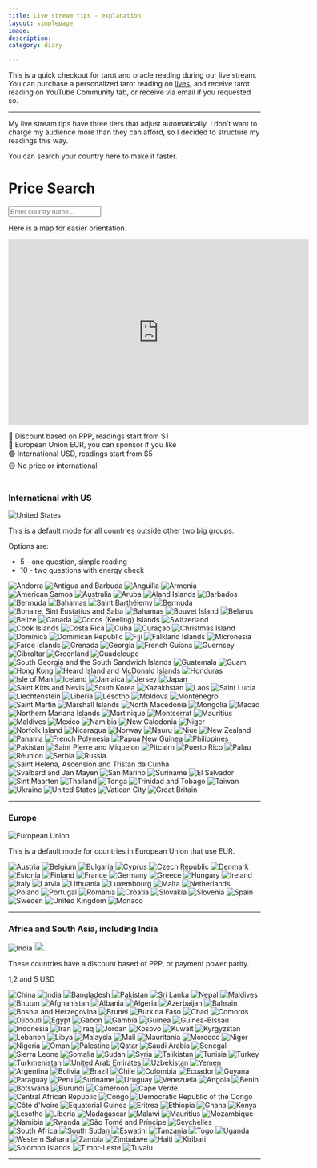 ```yaml
--- 
title: Live stream tips - explanation 
layout: simplepage
image: 
description:  
category: diary

---
```



This is a quick checkout for tarot and oracle reading during our live stream. 
You can purchase a personalized tarot reading on <a href="/lives">lives,</a> and receive tarot reading on YouTube Community tab, or receive via email if you requested so. 

*** 

My live stream tips have three tiers that adjust automatically. I don’t want to charge my audience more than they can afford, so I decided to structure my readings this way.


You can search your country here to make it faster. 

<div class="container mx-auto" data-bs-theme="dark">
    <h1 class="fs-2 fw-bold text-light text-center mb-4">Price Search</h1>
    <input
        type="text"
        id="countrySearch"
        placeholder="Enter country name..."
        class="form-control w-100 p-2 mb-4 border rounded text-light bg-dark"
    >
    <div id="results" class="d-flex flex-column gap-3"></div>
</div>


Here is a map for easier orientation. 

<iframe width="600" height="371" seamless frameborder="0" scrolling="no" src="https://docs.google.com/spreadsheets/d/e/2PACX-1vR-vd1_oZcZbeKJYRngxV2iDHkCLJS6ztrg8ZkpJlZB3QEDAsXxARnUTrbRixEo8Kc7Rs4tOP9M_Yze/pubchart?oid=1406723520&amp;format=interactive"></iframe>


🔴 Discount based on PPP, readings start from $1<br/>
🔵 European Union EUR, you can sponsor if you like<br/>
🟢 International USD, readings start from $5<br/>
🟡 No price or international <br/><br/>

### <i class="bi bi-currency-dollar"></i> International with US

<img src="https://flagcdn.com/24x18/us.png" alt="United States"> 

This is a default mode for all countries outside other two big groups. 


Options are: 
  - 5 - one question, simple reading
  - 10 - two questions with energy check


<img src="https://flagcdn.com/24x18/ad.png" alt="Andorra">
<img src="https://flagcdn.com/24x18/ag.png" alt="Antigua and Barbuda">
<img src="https://flagcdn.com/24x18/ai.png" alt="Anguilla">
<img src="https://flagcdn.com/24x18/am.png" alt="Armenia">
<img src="https://flagcdn.com/24x18/as.png" alt="American Samoa">
<img src="https://flagcdn.com/24x18/au.png" alt="Australia">
<img src="https://flagcdn.com/24x18/aw.png" alt="Aruba">
<img src="https://flagcdn.com/24x18/ax.png" alt="Åland Islands">
<img src="https://flagcdn.com/24x18/bb.png" alt="Barbados">
<img src="https://flagcdn.com/24x18/bd.png" alt="Bermuda">
<img src="https://flagcdn.com/24x18/bh.png" alt="Bahamas">
<img src="https://flagcdn.com/24x18/bl.png" alt="Saint Barthélemy">
<img src="https://flagcdn.com/24x18/bm.png" alt="Bermuda">
<img src="https://flagcdn.com/24x18/bn.png" alt="Bonaire, Sint Eustatius and Saba">
<img src="https://flagcdn.com/24x18/bs.png" alt="Bahamas">
<img src="https://flagcdn.com/24x18/bv.png" alt="Bouvet Island">
<img src="https://flagcdn.com/24x18/by.png" alt="Belarus">
<img src="https://flagcdn.com/24x18/bz.png" alt="Belize">
<img src="https://flagcdn.com/24x18/ca.png" alt="Canada">
<img src="https://flagcdn.com/24x18/cc.png" alt="Cocos (Keeling) Islands">
<img src="https://flagcdn.com/24x18/ch.png" alt="Switzerland">
<img src="https://flagcdn.com/24x18/ck.png" alt="Cook Islands">
<img src="https://flagcdn.com/24x18/cr.png" alt="Costa Rica">
<img src="https://flagcdn.com/24x18/cu.png" alt="Cuba">
<img src="https://flagcdn.com/24x18/cw.png" alt="Curaçao">
<img src="https://flagcdn.com/24x18/cx.png" alt="Christmas Island">
<img src="https://flagcdn.com/24x18/dm.png" alt="Dominica">
<img src="https://flagcdn.com/24x18/do.png" alt="Dominican Republic">
<img src="https://flagcdn.com/24x18/fj.png" alt="Fiji">
<img src="https://flagcdn.com/24x18/fk.png" alt="Falkland Islands">
<img src="https://flagcdn.com/24x18/fm.png" alt="Micronesia">
<img src="https://flagcdn.com/24x18/fo.png" alt="Faroe Islands">
<img src="https://flagcdn.com/24x18/gd.png" alt="Grenada">
<img src="https://flagcdn.com/24x18/ge.png" alt="Georgia">
<img src="https://flagcdn.com/24x18/gf.png" alt="French Guiana">
<img src="https://flagcdn.com/24x18/gg.png" alt="Guernsey">
<img src="https://flagcdn.com/24x18/gi.png" alt="Gibraltar">
<img src="https://flagcdn.com/24x18/gl.png" alt="Greenland">
<img src="https://flagcdn.com/24x18/gp.png" alt="Guadeloupe">
<img src="https://flagcdn.com/24x18/gs.png" alt="South Georgia and the South Sandwich Islands">
<img src="https://flagcdn.com/24x18/gt.png" alt="Guatemala">
<img src="https://flagcdn.com/24x18/gu.png" alt="Guam">
<img src="https://flagcdn.com/24x18/hk.png" alt="Hong Kong">
<img src="https://flagcdn.com/24x18/hm.png" alt="Heard Island and McDonald Islands">
<img src="https://flagcdn.com/24x18/hn.png" alt="Honduras">
<img src="https://flagcdn.com/24x18/im.png" alt="Isle of Man">
<img src="https://flagcdn.com/24x18/is.png" alt="Iceland">
<img src="https://flagcdn.com/24x18/jm.png" alt="Jamaica">
<img src="https://flagcdn.com/24x18/je.png" alt="Jersey">
<img src="https://flagcdn.com/24x18/jp.png" alt="Japan">
<img src="https://flagcdn.com/24x18/kn.png" alt="Saint Kitts and Nevis">
<img src="https://flagcdn.com/24x18/kr.png" alt="South Korea">
<img src="https://flagcdn.com/24x18/kz.png" alt="Kazakhstan">
<img src="https://flagcdn.com/24x18/la.png" alt="Laos">
<img src="https://flagcdn.com/24x18/lc.png" alt="Saint Lucia">
<img src="https://flagcdn.com/24x18/li.png" alt="Liechtenstein">
<img src="https://flagcdn.com/24x18/lr.png" alt="Liberia">
<img src="https://flagcdn.com/24x18/ls.png" alt="Lesotho">
<img src="https://flagcdn.com/24x18/md.png" alt="Moldova">
<img src="https://flagcdn.com/24x18/me.png" alt="Montenegro">
<img src="https://flagcdn.com/24x18/mf.png" alt="Saint Martin">
<img src="https://flagcdn.com/24x18/mh.png" alt="Marshall Islands">
<img src="https://flagcdn.com/24x18/mk.png" alt="North Macedonia">
<img src="https://flagcdn.com/24x18/mn.png" alt="Mongolia">
<img src="https://flagcdn.com/24x18/mo.png" alt="Macao">
<img src="https://flagcdn.com/24x18/mp.png" alt="Northern Mariana Islands">
<img src="https://flagcdn.com/24x18/mq.png" alt="Martinique">
<img src="https://flagcdn.com/24x18/ms.png" alt="Montserrat">
<img src="https://flagcdn.com/24x18/mu.png" alt="Mauritius">
<img src="https://flagcdn.com/24x18/mv.png" alt="Maldives">
<img src="https://flagcdn.com/24x18/mx.png" alt="Mexico">
<img src="https://flagcdn.com/24x18/na.png" alt="Namibia">
<img src="https://flagcdn.com/24x18/nc.png" alt="New Caledonia">
<img src="https://flagcdn.com/24x18/ne.png" alt="Niger">
<img src="https://flagcdn.com/24x18/nf.png" alt="Norfolk Island">
<img src="https://flagcdn.com/24x18/ni.png" alt="Nicaragua">
<img src="https://flagcdn.com/24x18/no.png" alt="Norway">
<img src="https://flagcdn.com/24x18/nr.png" alt="Nauru">
<img src="https://flagcdn.com/24x18/nu.png" alt="Niue">
<img src="https://flagcdn.com/24x18/nz.png" alt="New Zealand">
<img src="https://flagcdn.com/24x18/pa.png" alt="Panama">
<img src="https://flagcdn.com/24x18/pf.png" alt="French Polynesia">
<img src="https://flagcdn.com/24x18/pg.png" alt="Papua New Guinea">
<img src="https://flagcdn.com/24x18/ph.png" alt="Philippines">
<img src="https://flagcdn.com/24x18/pk.png" alt="Pakistan">
<img src="https://flagcdn.com/24x18/pm.png" alt="Saint Pierre and Miquelon">
<img src="https://flagcdn.com/24x18/pn.png" alt="Pitcairn">
<img src="https://flagcdn.com/24x18/pr.png" alt="Puerto Rico">
<img src="https://flagcdn.com/24x18/pw.png" alt="Palau">
<img src="https://flagcdn.com/24x18/re.png" alt="Réunion">
<img src="https://flagcdn.com/24x18/rs.png" alt="Serbia">
<img src="https://flagcdn.com/24x18/ru.png" alt="Russia">
<img src="https://flagcdn.com/24x18/sh.png" alt="Saint Helena, Ascension and Tristan da Cunha">
<img src="https://flagcdn.com/24x18/sj.png" alt="Svalbard and Jan Mayen">
<img src="https://flagcdn.com/24x18/sm.png" alt="San Marino">
<img src="https://flagcdn.com/24x18/sr.png" alt="Suriname">
<img src="https://flagcdn.com/24x18/sv.png" alt="El Salvador">
<img src="https://flagcdn.com/24x18/sx.png" alt="Sint Maarten">
<img src="https://flagcdn.com/24x18/th.png" alt="Thailand">
<img src="https://flagcdn.com/24x18/to.png" alt="Tonga">
<img src="https://flagcdn.com/24x18/tt.png" alt="Trinidad and Tobago">
<img src="https://flagcdn.com/24x18/tw.png" alt="Taiwan">
<img src="https://flagcdn.com/24x18/ua.png" alt="Ukraine">
<img src="https://flagcdn.com/24x18/us.png" alt="United States">
<img src="https://flagcdn.com/24x18/va.png" alt="Vatican City">
<img src="https://flagcdn.com/24x18/gb.png" alt="Great Britain">


*** 

### <i class="bi bi-currency-euro"></i> Europe 

<img src="https://flagcdn.com/24x18/eu.png" alt="European Union">  

This is a default mode for countries in European Union that use EUR. 



<img src="https://flagcdn.com/24x18/at.png" alt="Austria">
<img src="https://flagcdn.com/24x18/be.png" alt="Belgium">
<img src="https://flagcdn.com/24x18/bg.png" alt="Bulgaria">
<img src="https://flagcdn.com/24x18/cy.png" alt="Cyprus">
<img src="https://flagcdn.com/24x18/cz.png" alt="Czech Republic">
<img src="https://flagcdn.com/24x18/dk.png" alt="Denmark">
<img src="https://flagcdn.com/24x18/ee.png" alt="Estonia">
<img src="https://flagcdn.com/24x18/fi.png" alt="Finland">
<img src="https://flagcdn.com/24x18/fr.png" alt="France">
<img src="https://flagcdn.com/24x18/de.png" alt="Germany">
<img src="https://flagcdn.com/24x18/gr.png" alt="Greece">
<img src="https://flagcdn.com/24x18/hu.png" alt="Hungary">
<img src="https://flagcdn.com/24x18/ie.png" alt="Ireland">
<img src="https://flagcdn.com/24x18/it.png" alt="Italy">
<img src="https://flagcdn.com/24x18/lv.png" alt="Latvia">
<img src="https://flagcdn.com/24x18/lt.png" alt="Lithuania">
<img src="https://flagcdn.com/24x18/lu.png" alt="Luxembourg">
<img src="https://flagcdn.com/24x18/mt.png" alt="Malta">
<img src="https://flagcdn.com/24x18/nl.png" alt="Netherlands">
<img src="https://flagcdn.com/24x18/pl.png" alt="Poland">
<img src="https://flagcdn.com/24x18/pt.png" alt="Portugal">
<img src="https://flagcdn.com/24x18/ro.png" alt="Romania">
<img src="https://flagcdn.com/24x18/hr.png" alt="Croatia">
<img src="https://flagcdn.com/24x18/sk.png" alt="Slovakia">
<img src="https://flagcdn.com/24x18/si.png" alt="Slovenia">
<img src="https://flagcdn.com/24x18/es.png" alt="Spain">
<img src="https://flagcdn.com/24x18/se.png" alt="Sweden">
<img src="https://flagcdn.com/24x18/gb.png" alt="United Kingdom">
<img src="https://flagcdn.com/24x18/mc.png" alt="Monaco">

*** 

### <i class="bi bi-globe"></i> Africa and South Asia, including India 

<img src="https://flagcdn.com/24x18/in.png" alt="India">  <img src="https://flagpedia.net/data/org/w1160/au.webp" style="width:24px;height:18px;" alt="Africa Union">

These countries have a discount based of PPP, or payment power parity.



1,2 and 5 USD 


<img src="https://flagcdn.com/24x18/cn.png" alt="China">
<img src="https://flagcdn.com/24x18/in.png" alt="India">
<img src="https://flagcdn.com/24x18/bd.png" alt="Bangladesh">
<img src="https://flagcdn.com/24x18/pk.png" alt="Pakistan">
<img src="https://flagcdn.com/24x18/lk.png" alt="Sri Lanka">
<img src="https://flagcdn.com/24x18/np.png" alt="Nepal">
<img src="https://flagcdn.com/24x18/mv.png" alt="Maldives">
<img src="https://flagcdn.com/24x18/bt.png" alt="Bhutan">
<img src="https://flagcdn.com/24x18/af.png" alt="Afghanistan">
<img src="https://flagcdn.com/24x18/al.png" alt="Albania">
<img src="https://flagcdn.com/24x18/dz.png" alt="Algeria">
<img src="https://flagcdn.com/24x18/az.png" alt="Azerbaijan">
<img src="https://flagcdn.com/24x18/bh.png" alt="Bahrain">
<img src="https://flagcdn.com/24x18/ba.png" alt="Bosnia and Herzegovina">
<img src="https://flagcdn.com/24x18/bn.png" alt="Brunei">
<img src="https://flagcdn.com/24x18/bf.png" alt="Burkina Faso">
<img src="https://flagcdn.com/24x18/td.png" alt="Chad">
<img src="https://flagcdn.com/24x18/km.png" alt="Comoros">
<img src="https://flagcdn.com/24x18/dj.png" alt="Djibouti">
<img src="https://flagcdn.com/24x18/eg.png" alt="Egypt">
<img src="https://flagcdn.com/24x18/ga.png" alt="Gabon">
<img src="https://flagcdn.com/24x18/gm.png" alt="Gambia">
<img src="https://flagcdn.com/24x18/gn.png" alt="Guinea">
<img src="https://flagcdn.com/24x18/gw.png" alt="Guinea-Bissau">
<img src="https://flagcdn.com/24x18/id.png" alt="Indonesia">
<img src="https://flagcdn.com/24x18/ir.png" alt="Iran">
<img src="https://flagcdn.com/24x18/iq.png" alt="Iraq">
<img src="https://flagcdn.com/24x18/jo.png" alt="Jordan">
<img src="https://flagcdn.com/24x18/xk.png" alt="Kosovo">
<img src="https://flagcdn.com/24x18/kw.png" alt="Kuwait">
<img src="https://flagcdn.com/24x18/kg.png" alt="Kyrgyzstan">
<img src="https://flagcdn.com/24x18/lb.png" alt="Lebanon">
<img src="https://flagcdn.com/24x18/ly.png" alt="Libya">
<img src="https://flagcdn.com/24x18/my.png" alt="Malaysia">
<img src="https://flagcdn.com/24x18/ml.png" alt="Mali">
<img src="https://flagcdn.com/24x18/mr.png" alt="Mauritania">
<img src="https://flagcdn.com/24x18/ma.png" alt="Morocco">
<img src="https://flagcdn.com/24x18/ne.png" alt="Niger">
<img src="https://flagcdn.com/24x18/ng.png" alt="Nigeria">
<img src="https://flagcdn.com/24x18/om.png" alt="Oman">
<img src="https://flagcdn.com/24x18/ps.png" alt="Palestine">
<img src="https://flagcdn.com/24x18/qa.png" alt="Qatar">
<img src="https://flagcdn.com/24x18/sa.png" alt="Saudi Arabia">
<img src="https://flagcdn.com/24x18/sn.png" alt="Senegal">
<img src="https://flagcdn.com/24x18/sl.png" alt="Sierra Leone">
<img src="https://flagcdn.com/24x18/so.png" alt="Somalia">
<img src="https://flagcdn.com/24x18/sd.png" alt="Sudan">
<img src="https://flagcdn.com/24x18/sy.png" alt="Syria">
<img src="https://flagcdn.com/24x18/tj.png" alt="Tajikistan">
<img src="https://flagcdn.com/24x18/tn.png" alt="Tunisia">
<img src="https://flagcdn.com/24x18/tr.png" alt="Turkey">
<img src="https://flagcdn.com/24x18/tm.png" alt="Turkmenistan">
<img src="https://flagcdn.com/24x18/ae.png" alt="United Arab Emirates">
<img src="https://flagcdn.com/24x18/uz.png" alt="Uzbekistan">
<img src="https://flagcdn.com/24x18/ye.png" alt="Yemen">
<img src="https://flagcdn.com/24x18/ar.png" alt="Argentina">
<img src="https://flagcdn.com/24x18/bo.png" alt="Bolivia">
<img src="https://flagcdn.com/24x18/br.png" alt="Brazil">
<img src="https://flagcdn.com/24x18/cl.png" alt="Chile">
<img src="https://flagcdn.com/24x18/co.png" alt="Colombia">
<img src="https://flagcdn.com/24x18/ec.png" alt="Ecuador">
<img src="https://flagcdn.com/24x18/gy.png" alt="Guyana">
<img src="https://flagcdn.com/24x18/py.png" alt="Paraguay">
<img src="https://flagcdn.com/24x18/pe.png" alt="Peru">
<img src="https://flagcdn.com/24x18/sr.png" alt="Suriname">
<img src="https://flagcdn.com/24x18/uy.png" alt="Uruguay">
<img src="https://flagcdn.com/24x18/ve.png" alt="Venezuela">
<img src="https://flagcdn.com/24x18/ao.png" alt="Angola">
<img src="https://flagcdn.com/24x18/bj.png" alt="Benin">
<img src="https://flagcdn.com/24x18/bw.png" alt="Botswana">
<img src="https://flagcdn.com/24x18/bi.png" alt="Burundi">
<img src="https://flagcdn.com/24x18/cm.png" alt="Cameroon">
<img src="https://flagcdn.com/24x18/cv.png" alt="Cape Verde">
<img src="https://flagcdn.com/24x18/cf.png" alt="Central African Republic">
<img src="https://flagcdn.com/24x18/cg.png" alt="Congo">
<img src="https://flagcdn.com/24x18/cd.png" alt="Democratic Republic of the Congo">
<img src="https://flagcdn.com/24x18/ci.png" alt="Côte d'Ivoire">
<img src="https://flagcdn.com/24x18/gq.png" alt="Equatorial Guinea">
<img src="https://flagcdn.com/24x18/er.png" alt="Eritrea">
<img src="https://flagcdn.com/24x18/et.png" alt="Ethiopia">
<img src="https://flagcdn.com/24x18/gh.png" alt="Ghana">
<img src="https://flagcdn.com/24x18/ke.png" alt="Kenya">
<img src="https://flagcdn.com/24x18/ls.png" alt="Lesotho">
<img src="https://flagcdn.com/24x18/lr.png" alt="Liberia">
<img src="https://flagcdn.com/24x18/mg.png" alt="Madagascar">
<img src="https://flagcdn.com/24x18/mw.png" alt="Malawi">
<img src="https://flagcdn.com/24x18/mu.png" alt="Mauritius">
<img src="https://flagcdn.com/24x18/mz.png" alt="Mozambique">
<img src="https://flagcdn.com/24x18/na.png" alt="Namibia">
<img src="https://flagcdn.com/24x18/rw.png" alt="Rwanda">
<img src="https://flagcdn.com/24x18/st.png" alt="São Tomé and Príncipe">
<img src="https://flagcdn.com/24x18/sc.png" alt="Seychelles">
<img src="https://flagcdn.com/24x18/za.png" alt="South Africa">
<img src="https://flagcdn.com/24x18/ss.png" alt="South Sudan">
<img src="https://flagcdn.com/24x18/sz.png" alt="Eswatini">
<img src="https://flagcdn.com/24x18/tz.png" alt="Tanzania">
<img src="https://flagcdn.com/24x18/tg.png" alt="Togo">
<img src="https://flagcdn.com/24x18/ug.png" alt="Uganda">
<img src="https://flagcdn.com/24x18/eh.png" alt="Western Sahara">
<img src="https://flagcdn.com/24x18/zm.png" alt="Zambia">
<img src="https://flagcdn.com/24x18/zw.png" alt="Zimbabwe">
<img src="https://flagcdn.com/24x18/ht.png" alt="Haiti">
<img src="https://flagcdn.com/24x18/ki.png" alt="Kiribati">
<img src="https://flagcdn.com/24x18/sb.png" alt="Solomon Islands">
<img src="https://flagcdn.com/24x18/tl.png" alt="Timor-Leste">
<img src="https://flagcdn.com/24x18/tv.png" alt="Tuvalu">

*** 





<script>
        const countries = [
            // International with US and Canada (5-20 USD)
            { code: 'US', name: 'United States', flag: 'https://flagcdn.com/24x18/us.png', model: 'International with US and Canada', price: '5-20 USD' },
            { code: 'CA', name: 'Canada', flag: 'https://flagcdn.com/24x18/ca.png', model: 'International with US and Canada', price: '5-20 USD' },
            { code: 'AD', name: 'Andorra', flag: 'https://flagcdn.com/24x18/ad.png', model: 'International with US and Canada', price: '5-20 USD' },
            { code: 'AG', name: 'Antigua and Barbuda', flag: 'https://flagcdn.com/24x18/ag.png', model: 'International with US and Canada', price: '5-20 USD' },
            { code: 'AI', name: 'Anguilla', flag: 'https://flagcdn.com/24x18/ai.png', model: 'International with US and Canada', price: '5-20 USD' },
            { code: 'AM', name: 'Armenia', flag: 'https://flagcdn.com/24x18/am.png', model: 'International with US and Canada', price: '5-20 USD' },
            { code: 'AS', name: 'American Samoa', flag: 'https://flagcdn.com/24x18/as.png', model: 'International with US and Canada', price: '5-20 USD' },
            { code: 'AU', name: 'Australia', flag: 'https://flagcdn.com/24x18/au.png', model: 'International with US and Canada', price: '5-20 USD' },
            { code: 'AW', name: 'Aruba', flag: 'https://flagcdn.com/24x18/aw.png', model: 'International with US and Canada', price: '5-20 USD' },
            { code: 'AX', name: 'Åland Islands', flag: 'https://flagcdn.com/24x18/ax.png', model: 'International with US and Canada', price: '5-20 USD' },
            { code: 'BB', name: 'Barbados', flag: 'https://flagcdn.com/24x18/bb.png', model: 'International with US and Canada', price: '5-20 USD' },
            { code: 'BM', name: 'Bermuda', flag: 'https://flagcdn.com/24x18/bm.png', model: 'International with US and Canada', price: '5-20 USD' },
            { code: 'BS', name: 'Bahamas', flag: 'https://flagcdn.com/24x18/bs.png', model: 'International with US and Canada', price: '5-20 USD' },
            { code: 'BL', name: 'Saint Barthélemy', flag: 'https://flagcdn.com/24x18/bl.png', model: 'International with US and Canada', price: '5-20 USD' },
            { code: 'BQ', name: 'Bonaire, Sint Eustatius and Saba', flag: 'https://flagcdn.com/24x18/bn.png', model: 'International with US and Canada', price: '5-20 USD' },
            { code: 'BV', name: 'Bouvet Island', flag: 'https://flagcdn.com/24x18/bv.png', model: 'International with US and Canada', price: '5-20 USD' },
            { code: 'BY', name: 'Belarus', flag: 'https://flagcdn.com/24x18/by.png', model: 'International with US and Canada', price: '5-20 USD' },
            { code: 'BZ', name: 'Belize', flag: 'https://flagcdn.com/24x18/bz.png', model: 'International with US and Canada', price: '5-20 USD' },
            { code: 'CC', name: 'Cocos (Keeling) Islands', flag: 'https://flagcdn.com/24x18/cc.png', model: 'International with US and Canada', price: '5-20 USD' },
            { code: 'CH', name: 'Switzerland', flag: 'https://flagcdn.com/24x18/ch.png', model: 'International with US and Canada', price: '5-20 USD' },
            { code: 'CK', name: 'Cook Islands', flag: 'https://flagcdn.com/24x18/ck.png', model: 'International with US and Canada', price: '5-20 USD' },
            { code: 'CR', name: 'Costa Rica', flag: 'https://flagcdn.com/24x18/cr.png', model: 'International with US and Canada', price: '5-20 USD' },
            { code: 'CU', name: 'Cuba', flag: 'https://flagcdn.com/24x18/cu.png', model: 'International with US and Canada', price: '5-20 USD' },
            { code: 'CW', name: 'Curaçao', flag: 'https://flagcdn.com/24x18/cw.png', model: 'International with US and Canada', price: '5-20 USD' },
            { code: 'CX', name: 'Christmas Island', flag: 'https://flagcdn.com/24x18/cx.png', model: 'International with US and Canada', price: '5-20 USD' },
            { code: 'DM', name: 'Dominica', flag: 'https://flagcdn.com/24x18/dm.png', model: 'International with US and Canada', price: '5-20 USD' },
            { code: 'DO', name: 'Dominican Republic', flag: 'https://flagcdn.com/24x18/do.png', model: 'International with US and Canada', price: '5-20 USD' },
            { code: 'FJ', name: 'Fiji', flag: 'https://flagcdn.com/24x18/fj.png', model: 'International with US and Canada', price: '5-20 USD' },
            { code: 'FK', name: 'Falkland Islands', flag: 'https://flagcdn.com/24x18/fk.png', model: 'International with US and Canada', price: '5-20 USD' },
            { code: 'FM', name: 'Micronesia', flag: 'https://flagcdn.com/24x18/fm.png', model: 'International with US and Canada', price: '5-20 USD' },
            { code: 'FO', name: 'Faroe Islands', flag: 'https://flagcdn.com/24x18/fo.png', model: 'International with US and Canada', price: '5-20 USD' },
            { code: 'GD', name: 'Grenada', flag: 'https://flagcdn.com/24x18/gd.png', model: 'International with US and Canada', price: '5-20 USD' },
            { code: 'GE', name: 'Georgia', flag: 'https://flagcdn.com/24x18/ge.png', model: 'International with US and Canada', price: '5-20 USD' },
            { code: 'GF', name: 'French Guiana', flag: 'https://flagcdn.com/24x18/gf.png', model: 'International with US and Canada', price: '5-20 USD' },
            { code: 'GG', name: 'Guernsey', flag: 'https://flagcdn.com/24x18/gg.png', model: 'International with US and Canada', price: '5-20 USD' },
            { code: 'GI', name: 'Gibraltar', flag: 'https://flagcdn.com/24x18/gi.png', model: 'International with US and Canada', price: '5-20 USD' },
            { code: 'GL', name: 'Greenland', flag: 'https://flagcdn.com/24x18/gl.png', model: 'International with US and Canada', price: '5-20 USD' },
            { code: 'GP', name: 'Guadeloupe', flag: 'https://flagcdn.com/24x18/gp.png', model: 'International with US and Canada', price: '5-20 USD' },
            { code: 'GS', name: 'South Georgia and the South Sandwich Islands', flag: 'https://flagcdn.com/24x18/gs.png', model: 'International with US and Canada', price: '5-20 USD' },
            { code: 'GT', name: 'Guatemala', flag: 'https://flagcdn.com/24x18/gt.png', model: 'International with US and Canada', price: '5-20 USD' },
            { code: 'GU', name: 'Guam', flag: 'https://flagcdn.com/24x18/gu.png', model: 'International with US and Canada', price: '5-20 USD' },
            { code: 'HK', name: 'Hong Kong', flag: 'https://flagcdn.com/24x18/hk.png', model: 'International with US and Canada', price: '5-20 USD' },
            { code: 'HM', name: 'Heard Island and McDonald Islands', flag: 'https://flagcdn.com/24x18/hm.png', model: 'International with US and Canada', price: '5-20 USD' },
            { code: 'HN', name: 'Honduras', flag: 'https://flagcdn.com/24x18/hn.png', model: 'International with US and Canada', price: '5-20 USD' },
            { code: 'IM', name: 'Isle of Man', flag: 'https://flagcdn.com/24x18/im.png', model: 'International with US and Canada', price: '5-20 USD' },
            { code: 'IS', name: 'Iceland', flag: 'https://flagcdn.com/24x18/is.png', model: 'International with US and Canada', price: '5-20 USD' },
            { code: 'JM', name: 'Jamaica', flag: 'https://flagcdn.com/24x18/jm.png', model: 'International with US and Canada', price: '5-20 USD' },
            { code: 'JE', name: 'Jersey', flag: 'https://flagcdn.com/24x18/je.png', model: 'International with US and Canada', price: '5-20 USD' },
            { code: 'JP', name: 'Japan', flag: 'https://flagcdn.com/24x18/jp.png', model: 'International with US and Canada', price: '5-20 USD' },
            { code: 'KN', name: 'Saint Kitts and Nevis', flag: 'https://flagcdn.com/24x18/kn.png', model: 'International with US and Canada', price: '5-20 USD' },
            { code: 'KR', name: 'South Korea', flag: 'https://flagcdn.com/24x18/kr.png', model: 'International with US and Canada', price: '5-20 USD' },
            { code: 'KZ', name: 'Kazakhstan', flag: 'https://flagcdn.com/24x18/kz.png', model: 'International with US and Canada', price: '5-20 USD' },
            { code: 'LA', name: 'Laos', flag: 'https://flagcdn.com/24x18/la.png', model: 'International with US and Canada', price: '5-20 USD' },
            { code: 'LC', name: 'Saint Lucia', flag: 'https://flagcdn.com/24x18/lc.png', model: 'International with US and Canada', price: '5-20 USD' },
            { code: 'LI', name: 'Liechtenstein', flag: 'https://flagcdn.com/24x18/li.png', model: 'International with US and Canada', price: '5-20 USD' },
            { code: 'MD', name: 'Moldova', flag: 'https://flagcdn.com/24x18/md.png', model: 'International with US and Canada', price: '5-20 USD' },
            { code: 'ME', name: 'Montenegro', flag: 'https://flagcdn.com/24x18/me.png', model: 'International with US and Canada', price: '5-20 USD' },
            { code: 'MF', name: 'Saint Martin', flag: 'https://flagcdn.com/24x18/mf.png', model: 'International with US and Canada', price: '5-20 USD' },
            { code: 'MH', name: 'Marshall Islands', flag: 'https://flagcdn.com/24x18/mh.png', model: 'International with US and Canada', price: '5-20 USD' },
            { code: 'MK', name: 'North Macedonia', flag: 'https://flagcdn.com/24x18/mk.png', model: 'International with US and Canada', price: '5-20 USD' },
            { code: 'MN', name: 'Mongolia', flag: 'https://flagcdn.com/24x18/mn.png', model: 'International with US and Canada', price: '5-20 USD' },
            { code: 'MO', name: 'Macao', flag: 'https://flagcdn.com/24x18/mo.png', model: 'International with US and Canada', price: '5-20 USD' },
            { code: 'MP', name: 'Northern Mariana Islands', flag: 'https://flagcdn.com/24x18/mp.png', model: 'International with US and Canada', price: '5-20 USD' },
            { code: 'MQ', name: 'Martinique', flag: 'https://flagcdn.com/24x18/mq.png', model: 'International with US and Canada', price: '5-20 USD' },
            { code: 'MS', name: 'Montserrat', flag: 'https://flagcdn.com/24x18/ms.png', model: 'International with US and Canada', price: '5-20 USD' },
            { code: 'MX', name: 'Mexico', flag: 'https://flagcdn.com/24x18/mx.png', model: 'International with US and Canada', price: '5-20 USD' },
            { code: 'NC', name: 'New Caledonia', flag: 'https://flagcdn.com/24x18/nc.png', model: 'International with US and Canada', price: '5-20 USD' },
            { code: 'NF', name: 'Norfolk Island', flag: 'https://flagcdn.com/24x18/nf.png', model: 'International with US and Canada', price: '5-20 USD' },
            { code: 'NI', name: 'Nicaragua', flag: 'https://flagcdn.com/24x18/ni.png', model: 'International with US and Canada', price: '5-20 USD' },
            { code: 'NO', name: 'Norway', flag: 'https://flagcdn.com/24x18/no.png', model: 'International with US and Canada', price: '5-20 USD' },
            { code: 'NR', name: 'Nauru', flag: 'https://flagcdn.com/24x18/nr.png', model: 'International with US and Canada', price: '5-20 USD' },
            { code: 'NU', name: 'Niue', flag: 'https://flagcdn.com/24x18/nu.png', model: 'International with US and Canada', price: '5-20 USD' },
            { code: 'NZ', name: 'New Zealand', flag: 'https://flagcdn.com/24x18/nz.png', model: 'International with US and Canada', price: '5-20 USD' },
            { code: 'PA', name: 'Panama', flag: 'https://flagcdn.com/24x18/pa.png', model: 'International with US and Canada', price: '5-20 USD' },
            { code: 'PF', name: 'French Polynesia', flag: 'https://flagcdn.com/24x18/pf.png', model: 'International with US and Canada', price: '5-20 USD' },
            { code: 'PG', name: 'Papua New Guinea', flag: 'https://flagcdn.com/24x18/pg.png', model: 'International with US and Canada', price: '5-20 USD' },
            { code: 'PH', name: 'Philippines', flag: 'https://flagcdn.com/24x18/ph.png', model: 'International with US and Canada', price: '5-20 USD' },
            { code: 'PM', name: 'Saint Pierre and Miquelon', flag: 'https://flagcdn.com/24x18/pm.png', model: 'International with US and Canada', price: '5-20 USD' },
            { code: 'PN', name: 'Pitcairn', flag: 'https://flagcdn.com/24x18/pn.png', model: 'International with US and Canada', price: '5-20 USD' },
            { code: 'PR', name: 'Puerto Rico', flag: 'https://flagcdn.com/24x18/pr.png', model: 'International with US and Canada', price: '5-20 USD' },
            { code: 'PW', name: 'Palau', flag: 'https://flagcdn.com/24x18/pw.png', model: 'International with US and Canada', price: '5-20 USD' },
            { code: 'RS', name: 'Serbia', flag: 'https://flagcdn.com/24x18/rs.png', model: 'International with US and Canada', price: '5-20 USD' },
            { code: 'RU', name: 'Russia', flag: 'https://flagcdn.com/24x18/ru.png', model: 'International with US and Canada', price: '5-20 USD' },
            { code: 'SH', name: 'Saint Helena, Ascension and Tristan da Cunha', flag: 'https://flagcdn.com/24x18/sh.png', model: 'International with US and Canada', price: '5-20 USD' },
            { code: 'SJ', name: 'Svalbard and Jan Mayen', flag: 'https://flagcdn.com/24x18/sj.png', model: 'International with US and Canada', price: '5-20 USD' },
            { code: 'SM', name: 'San Marino', flag: 'https://flagcdn.com/24x18/sm.png', model: 'International with US and Canada', price: '5-20 USD' },
            { code: 'SV', name: 'El Salvador', flag: 'https://flagcdn.com/24x18/sv.png', model: 'International with US and Canada', price: '5-20 USD' },
            { code: 'SX', name: 'Sint Maarten', flag: 'https://flagcdn.com/24x18/sx.png', model: 'International with US and Canada', price: '5-20 USD' },
            { code: 'TH', name: 'Thailand', flag: 'https://flagcdn.com/24x18/th.png', model: 'International with US and Canada', price: '5-20 USD' },
            { code: 'TO', name: 'Tonga', flag: 'https://flagcdn.com/24x18/to.png', model: 'International with US and Canada', price: '5-20 USD' },
            { code: 'TT', name: 'Trinidad and Tobago', flag: 'https://flagcdn.com/24x18/tt.png', model: 'International with US and Canada', price: '5-20 USD' },
            { code: 'TW', name: 'Taiwan', flag: 'https://flagcdn.com/24x18/tw.png', model: 'International with US and Canada', price: '5-20 USD' },
            { code: 'UA', name: 'Ukraine', flag: 'https://flagcdn.com/24x18/ua.png', model: 'International with US and Canada', price: '5-20 USD' },
            { code: 'VA', name: 'Vatican City', flag: 'https://flagcdn.com/24x18/va.png', model: 'International with US and Canada', price: '5-20 USD' },
            // Europe - EU and UK (3-15 EUR)
            { code: 'AT', name: 'Austria', flag: 'https://flagcdn.com/24x18/at.png', model: 'Europe - EU and UK', price: '3-15 EUR' },
            { code: 'BE', name: 'Belgium', flag: 'https://flagcdn.com/24x18/be.png', model: 'Europe - EU and UK', price: '3-15 EUR' },
            { code: 'BG', name: 'Bulgaria', flag: 'https://flagcdn.com/24x18/bg.png', model: 'Europe - EU and UK', price: '3-15 EUR' },
            { code: 'CY', name: 'Cyprus', flag: 'https://flagcdn.com/24x18/cy.png', model: 'Europe - EU and UK', price: '3-15 EUR' },
            { code: 'CZ', name: 'Czech Republic', flag: 'https://flagcdn.com/24x18/cz.png', model: 'Europe - EU and UK', price: '3-15 EUR' },
            { code: 'DK', name: 'Denmark', flag: 'https://flagcdn.com/24x18/dk.png', model: 'Europe - EU and UK', price: '3-15 EUR' },
            { code: 'EE', name: 'Estonia', flag: 'https://flagcdn.com/24x18/ee.png', model: 'Europe - EU and UK', price: '3-15 EUR' },
            { code: 'FI', name: 'Finland', flag: 'https://flagcdn.com/24x18/fi.png', model: 'Europe - EU and UK', price: '3-15 EUR' },
            { code: 'FR', name: 'France', flag: 'https://flagcdn.com/24x18/fr.png', model: 'Europe - EU and UK', price: '3-15 EUR' },
            { code: 'DE', name: 'Germany', flag: 'https://flagcdn.com/24x18/de.png', model: 'Europe - EU and UK', price: '3-15 EUR' },
            { code: 'GR', name: 'Greece', flag: 'https://flagcdn.com/24x18/gr.png', model: 'Europe - EU and UK', price: '3-15 EUR' },
            { code: 'HU', name: 'Hungary', flag: 'https://flagcdn.com/24x18/hu.png', model: 'Europe - EU and UK', price: '3-15 EUR' },
            { code: 'IE', name: 'Ireland', flag: 'https://flagcdn.com/24x18/ie.png', model: 'Europe - EU and UK', price: '3-15 EUR' },
            { code: 'IT', name: 'Italy', flag: 'https://flagcdn.com/24x18/it.png', model: 'Europe - EU and UK', price: '3-15 EUR' },
            { code: 'LV', name: 'Latvia', flag: 'https://flagcdn.com/24x18/lv.png', model: 'Europe - EU and UK', price: '3-15 EUR' },
            { code: 'LT', name: 'Lithuania', flag: 'https://flagcdn.com/24x18/lt.png', model: 'Europe - EU and UK', price: '3-15 EUR' },
            { code: 'LU', name: 'Luxembourg', flag: 'https://flagcdn.com/24x18/lu.png', model: 'Europe - EU and UK', price: '3-15 EUR' },
            { code: 'MT', name: 'Malta', flag: 'https://flagcdn.com/24x18/mt.png', model: 'Europe - EU and UK', price: '3-15 EUR' },
            { code: 'NL', name: 'Netherlands', flag: 'https://flagcdn.com/24x18/nl.png', model: 'Europe - EU and UK', price: '3-15 EUR' },
            { code: 'PL', name: 'Poland', flag: 'https://flagcdn.com/24x18/pl.png', model: 'Europe - EU and UK', price: '3-15 EUR' },
            { code: 'PT', name: 'Portugal', flag: 'https://flagcdn.com/24x18/pt.png', model: 'Europe - EU and UK', price: '3-15 EUR' },
            { code: 'RO', name: 'Romania', flag: 'https://flagcdn.com/24x18/ro.png', model: 'Europe - EU and UK', price: '3-15 EUR' },
            { code: 'HR', name: 'Croatia', flag: 'https://flagcdn.com/24x18/hr.png', model: 'Europe - EU and UK', price: '3-15 EUR' },
            { code: 'SK', name: 'Slovakia', flag: 'https://flagcdn.com/24x18/sk.png', model: 'Europe - EU and UK', price: '3-15 EUR' },
            { code: 'SI', name: 'Slovenia', flag: 'https://flagcdn.com/24x18/si.png', model: 'Europe - EU and UK', price: '3-15 EUR' },
            { code: 'ES', name: 'Spain', flag: 'https://flagcdn.com/24x18/es.png', model: 'Europe - EU and UK', price: '3-15 EUR' },
            { code: 'SE', name: 'Sweden', flag: 'https://flagcdn.com/24x18/se.png', model: 'Europe - EU and UK', price: '3-15 EUR' },
            { code: 'GB', name: 'United Kingdom', flag: 'https://flagcdn.com/24x18/gb.png', model: 'Europe - EU and UK', price: '3-15 EUR' },
            { code: 'MC', name: 'Monaco', flag: 'https://flagcdn.com/24x18/mc.png', model: 'Europe - EU and UK', price: '3-15 EUR' },
            // Africa and South Asia, including India (1-5 USD)
            { code: 'CN', name: 'China', flag: 'https://flagcdn.com/24x18/cn.png', model: 'Africa and South Asia, including India', price: '1-5 USD' },
            { code: 'IN', name: 'India', flag: 'https://flagcdn.com/24x18/in.png', model: 'Africa and South Asia, including India', price: '1-5 USD' },
            { code: 'BD', name: 'Bangladesh', flag: 'https://flagcdn.com/24x18/bd.png', model: 'Africa and South Asia, including India', price: '1-5 USD' },
            { code: 'PK', name: 'Pakistan', flag: 'https://flagcdn.com/24x18/pk.png', model: 'Africa and South Asia, including India', price: '1-5 USD' },
            { code: 'LK', name: 'Sri Lanka', flag: 'https://flagcdn.com/24x18/lk.png', model: 'Africa and South Asia, including India', price: '1-5 USD' },
            { code: 'NP', name: 'Nepal', flag: 'https://flagcdn.com/24x18/np.png', model: 'Africa and South Asia, including India', price: '1-5 USD' },
            { code: 'MV', name: 'Maldives', flag: 'https://flagcdn.com/24x18/mv.png', model: 'Africa and South Asia, including India', price: '1-5 USD' },
            { code: 'BT', name: 'Bhutan', flag: 'https://flagcdn.com/24x18/bt.png', model: 'Africa and South Asia, including India', price: '1-5 USD' },
            { code: 'AF', name: 'Afghanistan', flag: 'https://flagcdn.com/24x18/af.png', model: 'Africa and South Asia, including India', price: '1-5 USD' },
            { code: 'AL', name: 'Albania', flag: 'https://flagcdn.com/24x18/al.png', model: 'Africa and South Asia, including India', price: '1-5 USD' },
            { code: 'DZ', name: 'Algeria', flag: 'https://flagcdn.com/24x18/dz.png', model: 'Africa and South Asia, including India', price: '1-5 USD' },
            { code: 'AZ', name: 'Azerbaijan', flag: 'https://flagcdn.com/24x18/az.png', model: 'Africa and South Asia, including India', price: '1-5 USD' },
            { code: 'BH', name: 'Bahrain', flag: 'https://flagcdn.com/24x18/bh.png', model: 'Africa and South Asia, including India', price: '1-5 USD' },
            { code: 'BA', name: 'Bosnia and Herzegovina', flag: 'https://flagcdn.com/24x18/ba.png', model: 'Africa and South Asia, including India', price: '1-5 USD' },
            { code: 'BN', name: 'Brunei', flag: 'https://flagcdn.com/24x18/bn.png', model: 'Africa and South Asia, including India', price: '1-5 USD' },
            { code: 'BF', name: 'Burkina Faso', flag: 'https://flagcdn.com/24x18/bf.png', model: 'Africa and South Asia, including India', price: '1-5 USD' },
            { code: 'TD', name: 'Chad', flag: 'https://flagcdn.com/24x18/td.png', model: 'Africa and South Asia, including India', price: '1-5 USD' },
            { code: 'KM', name: 'Comoros', flag: 'https://flagcdn.com/24x18/km.png', model: 'Africa and South Asia, including India', price: '1-5 USD' },
            { code: 'DJ', name: 'Djibouti', flag: 'https://flagcdn.com/24x18/dj.png', model: 'Africa and South Asia, including India', price: '1-5 USD' },
            { code: 'EG', name: 'Egypt', flag: 'https://flagcdn.com/24x18/eg.png', model: 'Africa and South Asia, including India', price: '1-5 USD' },
            { code: 'GA', name: 'Gabon', flag: 'https://flagcdn.com/24x18/ga.png', model: 'Africa and South Asia, including India', price: '1-5 USD' },
            { code: 'GM', name: 'Gambia', flag: 'https://flagcdn.com/24x18/gm.png', model: 'Africa and South Asia, including India', price: '1-5 USD' },
            { code: 'GN', name: 'Guinea', flag: 'https://flagcdn.com/24x18/gn.png', model: 'Africa and South Asia, including India', price: '1-5 USD' },
            { code: 'GW', name: 'Guinea-Bissau', flag: 'https://flagcdn.com/24x18/gw.png', model: 'Africa and South Asia, including India', price: '1-5 USD' },
            { code: 'ID', name: 'Indonesia', flag: 'https://flagcdn.com/24x18/id.png', model: 'Africa and South Asia, including India', price: '1-5 USD' },
            { code: 'IR', name: 'Iran', flag: 'https://flagcdn.com/24x18/ir.png', model: 'Africa and South Asia, including India', price: '1-5 USD' },
            { code: 'IQ', name: 'Iraq', flag: 'https://flagcdn.com/24x18/iq.png', model: 'Africa and South Asia, including India', price: '1-5 USD' },
            { code: 'JO', name: 'Jordan', flag: 'https://flagcdn.com/24x18/jo.png', model: 'Africa and South Asia, including India', price: '1-5 USD' },
            { code: 'XK', name: 'Kosovo', flag: 'https://flagcdn.com/24x18/xk.png', model: 'Africa and South Asia, including India', price: '1-5 USD' },
            { code: 'KW', name: 'Kuwait', flag: 'https://flagcdn.com/24x18/kw.png', model: 'Africa and South Asia, including India', price: '1-5 USD' },
            { code: 'KG', name: 'Kyrgyzstan', flag: 'https://flagcdn.com/24x18/kg.png', model: 'Africa and South Asia, including India', price: '1-5 USD' },
            { code: 'LB', name: 'Lebanon', flag: 'https://flagcdn.com/24x18/lb.png', model: 'Africa and South Asia, including India', price: '1-5 USD' },
            { code: 'LY', name: 'Libya', flag: 'https://flagcdn.com/24x18/ly.png', model: 'Africa and South Asia, including India', price: '1-5 USD' },
            { code: 'MY', name: 'Malaysia', flag: 'https://flagcdn.com/24x18/my.png', model: 'Africa and South Asia, including India', price: '1-5 USD' },
            { code: 'ML', name: 'Mali', flag: 'https://flagcdn.com/24x18/ml.png', model: 'Africa and South Asia, including India', price: '1-5 USD' },
            { code: 'MR', name: 'Mauritania', flag: 'https://flagcdn.com/24x18/mr.png', model: 'Africa and South Asia, including India', price: '1-5 USD' },
            { code: 'MA', name: 'Morocco', flag: 'https://flagcdn.com/24x18/ma.png', model: 'Africa and South Asia, including India', price: '1-5 USD' },
            { code: 'NG', name: 'Nigeria', flag: 'https://flagcdn.com/24x18/ng.png', model: 'Africa and South Asia, including India', price: '1-5 USD' },
            { code: 'OM', name: 'Oman', flag: 'https://flagcdn.com/24x18/om.png', model: 'Africa and South Asia, including India', price: '1-5 USD' },
            { code: 'PS', name: 'Palestine', flag: 'https://flagcdn.com/24x18/ps.png', model: 'Africa and South Asia, including India', price: '1-5 USD' },
            { code: 'QA', name: 'Qatar', flag: 'https://flagcdn.com/24x18/qa.png', model: 'Africa and South Asia, including India', price: '1-5 USD' },
            { code: 'SA', name: 'Saudi Arabia', flag: 'https://flagcdn.com/24x18/sa.png', model: 'Africa and South Asia, including India', price: '1-5 USD' },
            { code: 'SN', name: 'Senegal', flag: 'https://flagcdn.com/24x18/sn.png', model: 'Africa and South Asia, including India', price: '1-5 USD' },
            { code: 'SL', name: 'Sierra Leone', flag: 'https://flagcdn.com/24x18/sl.png', model: 'Africa and South Asia, including India', price: '1-5 USD' },
            { code: 'SO', name: 'Somalia', flag: 'https://flagcdn.com/24x18/so.png', model: 'Africa and South Asia, including India', price: '1-5 USD' },
            { code: 'SD', name: 'Sudan', flag: 'https://flagcdn.com/24x18/sd.png', model: 'Africa and South Asia, including India', price: '1-5 USD' },
            { code: 'SY', name: 'Syria', flag: 'https://flagcdn.com/24x18/sy.png', model: 'Africa and South Asia, including India', price: '1-5 USD' },
            { code: 'TJ', name: 'Tajikistan', flag: 'https://flagcdn.com/24x18/tj.png', model: 'Africa and South Asia, including India', price: '1-5 USD' },
            { code: 'TN', name: 'Tunisia', flag: 'https://flagcdn.com/24x18/tn.png', model: 'Africa and South Asia, including India', price: '1-5 USD' },
            { code: 'TR', name: 'Turkey', flag: 'https://flagcdn.com/24x18/tr.png', model: 'Africa and South Asia, including India', price: '1-5 USD' },
            { code: 'TM', name: 'Turkmenistan', flag: 'https://flagcdn.com/24x18/tm.png', model: 'Africa and South Asia, including India', price: '1-5 USD' },
            { code: 'AE', name: 'United Arab Emirates', flag: 'https://flagcdn.com/24x18/ae.png', model: 'Africa and South Asia, including India', price: '1-5 USD' },
            { code: 'UZ', name: 'Uzbekistan', flag: 'https://flagcdn.com/24x18/uz.png', model: 'Africa and South Asia, including India', price: '1-5 USD' },
            { code: 'YE', name: 'Yemen', flag: 'https://flagcdn.com/24x18/ye.png', model: 'Africa and South Asia, including India', price: '1-5 USD' },
            { code: 'AR', name: 'Argentina', flag: 'https://flagcdn.com/24x18/ar.png', model: 'Africa and South Asia, including India', price: '1-5 USD' },
            { code: 'BO', name: 'Bolivia', flag: 'https://flagcdn.com/24x18/bo.png', model: 'Africa and South Asia, including India', price: '1-5 USD' },
            { code: 'BR', name: 'Brazil', flag: 'https://flagcdn.com/24x18/br.png', model: 'Africa and South Asia, including India', price: '1-5 USD' },
            { code: 'CL', name: 'Chile', flag: 'https://flagcdn.com/24x18/cl.png', model: 'Africa and South Asia, including India', price: '1-5 USD' },
            { code: 'CO', name: 'Colombia', flag: 'https://flagcdn.com/24x18/co.png', model: 'Africa and South Asia, including India', price: '1-5 USD' },
            { code: 'EC', name: 'Ecuador', flag: 'https://flagcdn.com/24x18/ec.png', model: 'Africa and South Asia, including India', price: '1-5 USD' },
            { code: 'GY', name: 'Guyana', flag: 'https://flagcdn.com/24x18/gy.png', model: 'Africa and South Asia, including India', price: '1-5 USD' },
            { code: 'PY', name: 'Paraguay', flag: 'https://flagcdn.com/24x18/py.png', model: 'Africa and South Asia, including India', price: '1-5 USD' },
            { code: 'PE', name: 'Peru', flag: 'https://flagcdn.com/24x18/pe.png', model: 'Africa and South Asia, including India', price: '1-5 USD' },
            { code: 'SR', name: 'Suriname', flag: 'https://flagcdn.com/24x18/sr.png', model: 'Africa and South Asia, including India', price: '1-5 USD' },
            { code: 'UY', name: 'Uruguay', flag: 'https://flagcdn.com/24x18/uy.png', model: 'Africa and South Asia, including India', price: '1-5 USD' },
            { code: 'VE', name: 'Venezuela', flag: 'https://flagcdn.com/24x18/ve.png', model: 'Africa and South Asia, including India', price: '1-5 USD' },
            { code: 'AO', name: 'Angola', flag: 'https://flagcdn.com/24x18/ao.png', model: 'Africa and South Asia, including India', price: '1-5 USD' },
            { code: 'BJ', name: 'Benin', flag: 'https://flagcdn.com/24x18/bj.png', model: 'Africa and South Asia, including India', price: '1-5 USD' },
            { code: 'BW', name: 'Botswana', flag: 'https://flagcdn.com/24x18/bw.png', model: 'Africa and South Asia, including India', price: '1-5 USD' },
            { code: 'BI', name: 'Burundi', flag: 'https://flagcdn.com/24x18/bi.png', model: 'Africa and South Asia, including India', price: '1-5 USD' },
            { code: 'CM', name: 'Cameroon', flag: 'https://flagcdn.com/24x18/cm.png', model: 'Africa and South Asia, including India', price: '1-5 USD' },
            { code: 'CV', name: 'Cape Verde', flag: 'https://flagcdn.com/24x18/cv.png', model: 'Africa and South Asia, including India', price: '1-5 USD' },
            { code: 'CF', name: 'Central African Republic', flag: 'https://flagcdn.com/24x18/cf.png', model: 'Africa and South Asia, including India', price: '1-5 USD' },
            { code: 'CG', name: 'Congo', flag: 'https://flagcdn.com/24x18/cg.png', model: 'Africa and South Asia, including India', price: '1-5 USD' },
            { code: 'CD', name: 'Democratic Republic of the Congo', flag: 'https://flagcdn.com/24x18/cd.png', model: 'Africa and South Asia, including India', price: '1-5 USD' },
            { code: 'CI', name: 'Côte d\'Ivoire', flag: 'https://flagcdn.com/24x18/ci.png', model: 'Africa and South Asia, including India', price: '1-5 USD' },
            { code: 'GQ', name: 'Equatorial Guinea', flag: 'https://flagcdn.com/24x18/gq.png', model: 'Africa and South Asia, including India', price: '1-5 USD' },
            { code: 'ER', name: 'Eritrea', flag: 'https://flagcdn.com/24x18/er.png', model: 'Africa and South Asia, including India', price: '1-5 USD' },
            { code: 'ET', name: 'Ethiopia', flag: 'https://flagcdn.com/24x18/et.png', model: 'Africa and South Asia, including India', price: '1-5 USD' },
            { code: 'GH', name: 'Ghana', flag: 'https://flagcdn.com/24x18/gh.png', model: 'Africa and South Asia, including India', price: '1-5 USD' },
            { code: 'KE', name: 'Kenya', flag: 'https://flagcdn.com/24x18/ke.png', model: 'Africa and South Asia, including India', price: '1-5 USD' },
            { code: 'LS', name: 'Lesotho', flag: 'https://flagcdn.com/24x18/ls.png', model: 'Africa and South Asia, including India', price: '1-5 USD' },
            { code: 'LR', name: 'Liberia', flag: 'https://flagcdn.com/24x18/lr.png', model: 'Africa and South Asia, including India', price: '1-5 USD' },
            { code: 'MG', name: 'Madagascar', flag: 'https://flagcdn.com/24x18/mg.png', model: 'Africa and South Asia, including India', price: '1-5 USD' },
            { code: 'MW', name: 'Malawi', flag: 'https://flagcdn.com/24x18/mw.png', model: 'Africa and South Asia, including India', price: '1-5 USD' },
            { code: 'MU', name: 'Mauritius', flag: 'https://flagcdn.com/24x18/mu.png', model: 'Africa and South Asia, including India', price: '1-5 USD' },
            { code: 'MZ', name: 'Mozambique', flag: 'https://flagcdn.com/24x18/mz.png', model: 'Africa and South Asia, including India', price: '1-5 USD' },
            { code: 'NA', name: 'Namibia', flag: 'https://flagcdn.com/24x18/na.png', model: 'Africa and South Asia, including India', price: '1-5 USD' },
            { code: 'RW', name: 'Rwanda', flag: 'https://flagcdn.com/24x18/rw.png', model: 'Africa and South Asia, including India', price: '1-5 USD' },
            { code: 'ST', name: 'São Tomé and Príncipe', flag: 'https://flagcdn.com/24x18/st.png', model: 'Africa and South Asia, including India', price: '1-5 USD' },
            { code: 'SC', name: 'Seychelles', flag: 'https://flagcdn.com/24x18/sc.png', model: 'Africa and South Asia, including India', price: '1-5 USD' },
            { code: 'ZA', name: 'South Africa', flag: 'https://flagcdn.com/24x18/za.png', model: 'Africa and South Asia, including India', price: '1-5 USD' },
            { code: 'SS', name: 'South Sudan', flag: 'https://flagcdn.com/24x18/ss.png', model: 'Africa and South Asia, including India', price: '1-5 USD' },
            { code: 'SZ', name: 'Eswatini', flag: 'https://flagcdn.com/24x18/sz.png', model: 'Africa and South Asia, including India', price: '1-5 USD' },
            { code: 'TZ', name: 'Tanzania', flag: 'https://flagcdn.com/24x18/tz.png', model: 'Africa and South Asia, including India', price: '1-5 USD' },
            { code: 'TG', name: 'Togo', flag: 'https://flagcdn.com/24x18/tg.png', model: 'Africa and South Asia, including India', price: '1-5 USD' },
            { code: 'UG', name: 'Uganda', flag: 'https://flagcdn.com/24x18/ug.png', model: 'Africa and South Asia, including India', price: '1-5 USD' },
            { code: 'EH', name: 'Western Sahara', flag: 'https://flagcdn.com/24x18/eh.png', model: 'Africa and South Asia, including India', price: '1-5 USD' },
            { code: 'ZM', name: 'Zambia', flag: 'https://flagcdn.com/24x18/zm.png', model: 'Africa and South Asia, including India', price: '1-5 USD' },
            { code: 'ZW', name: 'Zimbabwe', flag: 'https://flagcdn.com/24x18/zw.png', model: 'Africa and South Asia, including India', price: '1-5 USD' },
            { code: 'HT', name: 'Haiti', flag: 'https://flagcdn.com/24x18/ht.png', model: 'Africa and South Asia, including India', price: '1-5 USD' },
            { code: 'KI', name: 'Kiribati', flag: 'https://flagcdn.com/24x18/ki.png', model: 'Africa and South Asia, including India', price: '1-5 USD' },
            { code: 'SB', name: 'Solomon Islands', flag: 'https://flagcdn.com/24x18/sb.png', model: 'Africa and South Asia, including India', price: '1-5 USD' },
            { code: 'TL', name: 'Timor-Leste', flag: 'https://flagcdn.com/24x18/tl.png', model: 'Africa and South Asia, including India', price: '1-5 USD' },
            { code: 'TV', name: 'Tuvalu', flag: 'https://flagcdn.com/24x18/tv.png', model: 'Africa and South Asia, including India', price: '1-5 USD' }
        ];

        const searchInput = document.getElementById('countrySearch');
        const resultsDiv = document.getElementById('results');

        function displayResults(filteredCountries) {
    resultsDiv.innerHTML = '';
    if (filteredCountries.length === 0) {
        resultsDiv.innerHTML = '<p class="text-light">No countries found.</p>';
        return;
    }
    filteredCountries.forEach(country => {
        const div = document.createElement('div');
        div.className = 'card bg-dark text-light p-3 rounded border border-secondary d-flex flex-row align-items-center gap-3';
        div.innerHTML = `
            <img src="${country.flag}" alt="${country.name}" class="w-6 h-auto">
            <div>
                <h2 class="fs-5 fw-semibold">${country.name}</h2>
                <p class="text-sm text-light">Price Model: ${country.model}</p>
                <p class="text-sm text-light">Price Range: ${country.price}</p>
            </div>
        `;
        resultsDiv.appendChild(div);
    });
}

        searchInput.addEventListener('input', () => {
            const query = searchInput.value.toLowerCase().trim();
            const filteredCountries = countries.filter(country =>
                country.name.toLowerCase().includes(query)
            );
            displayResults(filteredCountries);
        });

        
    </script>
